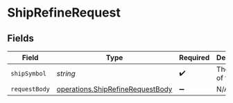 # ShipRefineRequest


## Fields

| Field                                                                                | Type                                                                                 | Required                                                                             | Description                                                                          |
| ------------------------------------------------------------------------------------ | ------------------------------------------------------------------------------------ | ------------------------------------------------------------------------------------ | ------------------------------------------------------------------------------------ |
| `shipSymbol`                                                                         | *string*                                                                             | :heavy_check_mark:                                                                   | The symbol of the ship.                                                              |
| `requestBody`                                                                        | [operations.ShipRefineRequestBody](../../models/operations/shiprefinerequestbody.md) | :heavy_minus_sign:                                                                   | N/A                                                                                  |